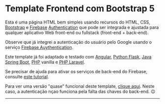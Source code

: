 # Template Frontend com Bootstrap 5

Esta é uma página HTML bem simples usando recursos do HTML, CSS, [Bootstrap](https://getbootstrap.com/) e [Firebase](https://firebase.com) [Authentication](https://firebase.google.com/docs/auth?hl=pt-br) que pode ser integrada e ajustada para qualquer aplicativo Web front-end ou fullstack (front-end + back-end).

Observe que já integrei a autenticação do usuário pelo Google usando o serviço [Firebase Auythentication](https://firebase.google.com/docs/auth?hl=pt-br).

Este template já foi adaptado e testado com [Angular](https://angular.dev/), [Python Flask](https://flask.palletsprojects.com/), [Java Spring Boot](https://spring.io/projects/spring-boot), [PHP](https://www.php.net/) vanilla e [PHP Laravel](https://laravel.com/).

Se precisar de ajuda para ativar os serviços de back-end do Firebase, consulte [este tutorial](https://gist.lufer.click/artigos/back-end-com-firebase).

Para ver uma versão "quase" funcional deste template, [clique aqui](https://luferat.github.io/bs5_frontend_auth/). Neste caso, a autenticação nçao funciona pela falta das chaves do back-end. 😉

---
